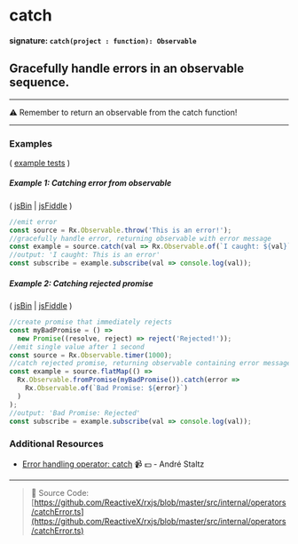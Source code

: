 # catch

#### signature: `catch(project : function): Observable`

## Gracefully handle errors in an observable sequence.

---

:warning: Remember to return an observable from the catch function!

---

### Examples

(
[example tests](https://github.com/btroncone/learn-rxjs/blob/master/operators/specs/error_handling/catch-spec.ts)
)

##### Example 1: Catching error from observable

( [jsBin](http://jsbin.com/porevoxelu/1/edit?js,console) |
[jsFiddle](https://jsfiddle.net/btroncone/wk4oLLqc/) )

```js
//emit error
const source = Rx.Observable.throw('This is an error!');
//gracefully handle error, returning observable with error message
const example = source.catch(val => Rx.Observable.of(`I caught: ${val}`));
//output: 'I caught: This is an error'
const subscribe = example.subscribe(val => console.log(val));
```

##### Example 2: Catching rejected promise

( [jsBin](http://jsbin.com/rusaxubanu/1/edit?js,console) |
[jsFiddle](https://jsfiddle.net/btroncone/sLq92gLv/) )

```js
//create promise that immediately rejects
const myBadPromise = () =>
  new Promise((resolve, reject) => reject('Rejected!'));
//emit single value after 1 second
const source = Rx.Observable.timer(1000);
//catch rejected promise, returning observable containing error message
const example = source.flatMap(() =>
  Rx.Observable.fromPromise(myBadPromise()).catch(error =>
    Rx.Observable.of(`Bad Promise: ${error}`)
  )
);
//output: 'Bad Promise: Rejected'
const subscribe = example.subscribe(val => console.log(val));
```

### Additional Resources

* [Error handling operator: catch](https://egghead.io/lessons/rxjs-error-handling-operator-catch?course=rxjs-beyond-the-basics-operators-in-depth)
  :video_camera: :dollar: - André Staltz

---

> :file_folder: Source Code:
> [https://github.com/ReactiveX/rxjs/blob/master/src/internal/operators/catchError.ts](https://github.com/ReactiveX/rxjs/blob/master/src/internal/operators/catchError.ts)
